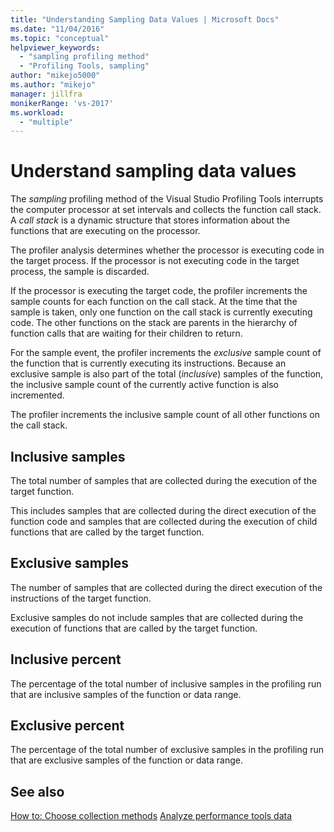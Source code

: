 ```yaml
---
title: "Understanding Sampling Data Values | Microsoft Docs"
ms.date: "11/04/2016"
ms.topic: "conceptual"
helpviewer_keywords:
  - "sampling profiling method"
  - "Profiling Tools, sampling"
author: "mikejo5000"
ms.author: "mikejo"
manager: jillfra
monikerRange: 'vs-2017'
ms.workload:
  - "multiple"
---
```

# Understand sampling data values

The *sampling* profiling method of the Visual Studio Profiling Tools interrupts the computer processor at set intervals and collects the function call stack. A *call stack* is a dynamic structure that stores information about the functions that are executing on the processor.

The profiler analysis determines whether the processor is executing code in the target process. If the processor is not executing code in the target process, the sample is discarded.

If the processor is executing the target code, the profiler increments the sample counts for each function on the call stack. At the time that the sample is taken, only one function on the call stack is currently executing code. The other functions on the stack are parents in the hierarchy of function calls that are waiting for their children to return.

For the sample event, the profiler increments the *exclusive* sample count of the function that is currently executing its instructions. Because an exclusive sample is also part of the total (*inclusive*) samples of the function, the inclusive sample count of the currently active function is also incremented.

 The profiler increments the inclusive sample count of all other functions on the call stack.

## Inclusive samples

The total number of samples that are collected during the execution of the target function.

This includes samples that are collected during the direct execution of the function code and samples that are collected during the execution of child functions that are called by the target function.

## Exclusive samples

The number of samples that are collected during the direct execution of the instructions of the target function.

Exclusive samples do not include samples that are collected during the execution of functions that are called by the target function.

## Inclusive percent

The percentage of the total number of inclusive samples in the profiling run that are inclusive samples of the function or data range.

## Exclusive percent

The percentage of the total number of exclusive samples in the profiling run that are exclusive samples of the function or data range.

## See also

[How to: Choose collection methods](../profiling/how-to-choose-collection-methods.md)
[Analyze performance tools data](../profiling/analyzing-performance-tools-data.md)
